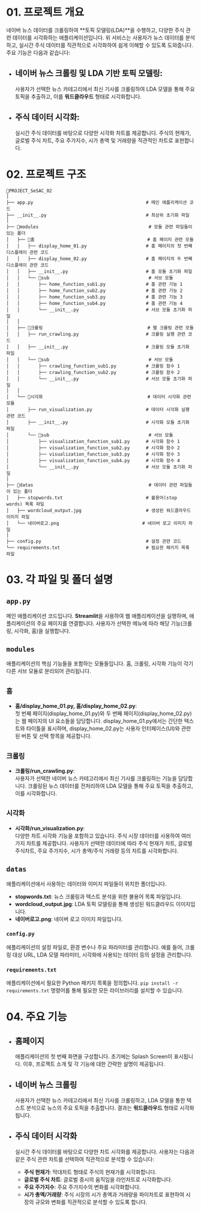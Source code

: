 # 01. 프로젝트 개요

네이버 뉴스 데이터를 크롤링하여 **토픽 모델링(LDA)**을 수행하고, 다양한 주식 관련 데이터를 시각화하는 애플리케이션입니다. 위 서비스는 사용자가 뉴스 데이터를 분석하고, 실시간 주식 데이터를 직관적으로 시각화하여 쉽게 이해할 수 있도록 도와줍니다. 주요 기능은 다음과 같습니다:

- ## **네이버 뉴스 크롤링 및 LDA 기반 토픽 모델링**:  
  사용자가 선택한 뉴스 카테고리에서 최신 기사를 크롤링하여 LDA 모델을 통해 주요 토픽을 추출하고, 이를 **워드클라우드** 형태로 시각화합니다.
  
- ## **주식 데이터 시각화**:  
  실시간 주식 데이터를 바탕으로 다양한 시각화 차트를 제공합니다. 주식의 현재가, 글로벌 주식 차트, 주요 주가지수, 시가 총액 및 거래량을 직관적인 차트로 표현합니다.

# 02. 프로젝트 구조


```
📁PROJECT_SeSAC_02
│
├── app.py                                          # 메인 애플리케이션 코드
├── __init__.py                                     # 최상위 초기화 파일
│
├── 📁modules                                         # 모듈 관련 파일들이 있는 폴더
│   ├── 📁홈                                          # 홈 페이지 관련 모듈
│   │   ├── display_home_01.py                      # 홈 페이지의 첫 번째 디스플레이 관련 코드
│   │   ├── display_home_02.py                      # 홈 페이지의 두 번째 디스플레이 관련 코드
│   │   ├── __init__.py                             # 홈 모듈 초기화 파일
│   │   └── 📁sub                                     # 서브 모듈
│   │       ├── home_function_sub1.py               # 홈 관련 기능 1
│   │       ├── home_function_sub2.py               # 홈 관련 기능 2
│   │       ├── home_function_sub3.py               # 홈 관련 기능 3
│   │       ├── home_function_sub4.py               # 홈 관련 기능 4
│   │       └── __init__.py                         # 서브 모듈 초기화 파일
│   │
│   ├── 📁크롤링                                       # 웹 크롤링 관련 모듈
│   │   ├── run_crawling.py                         # 크롤링 실행 관련 코드
│   │   ├── __init__.py                             # 크롤링 모듈 초기화 파일
│   │   └── 📁sub                                     # 서브 모듈
│   │       ├── crawling_function_sub1.py           # 크롤링 함수 1
│   │       ├── crawling_function_sub2.py           # 크롤링 함수 2
│   │       └── __init__.py                         # 서브 모듈 초기화 파일
│   │
│   └── 📁시각화                                       # 데이터 시각화 관련 모듈
│       ├── run_visualization.py                    # 데이터 시각화 실행 관련 코드
│       ├── __init__.py                             # 시각화 모듈 초기화 파일
│       └── 📁sub                                     # 서브 모듈
│           ├── visualization_function_sub1.py      # 시각화 함수 1
│           ├── visualization_function_sub2.py      # 시각화 함수 2
│           ├── visualization_function_sub3.py      # 시각화 함수 3
│           ├── visualization_function_sub4.py      # 시각화 함수 4
│           └── __init__.py                         # 서브 모듈 초기화 파일
│
├── 📁datas                                           # 데이터 관련 파일들이 있는 폴더
│   ├── stopwords.txt                               # 불용어(stop words) 목록 파일
│   ├── wordcloud_output.jpg                        # 생성된 워드클라우드 이미지 파일
│   └── 네이버로고.png                               # 네이버 로고 이미지 파일
│
├── config.py                                       # 설정 관련 코드
└── requirements.txt                                # 필요한 패키지 목록 파일
```




# 03. 각 파일 및 폴더 설명

## `app.py`
메인 애플리케이션 코드입니다. **Streamlit**을 사용하여 웹 애플리케이션을 실행하며, 애플리케이션의 주요 페이지를 연결합니다. 사용자가 선택한 메뉴에 따라 해당 기능(크롤링, 시각화, 홈)을 실행합니다.

## `modules`
애플리케이션의 핵심 기능들을 포함하는 모듈들입니다. 홈, 크롤링, 시각화 기능이 각기 다른 서브 모듈로 분리되어 관리됩니다.

## `홈`
- **홈/display_home_01.py, 홈/display_home_02.py**:  
  첫 번째 페이지(display_home_01.py)와 두 번째 페이지(display_home_02.py)는 웹 페이지의 UI 요소들을 담당합니다. display_home_01.py에서는 간단한 텍스트와 타이틀을 표시하며, display_home_02.py는 사용자 인터페이스(UI)와 관련된 버튼 및 선택 항목을 제공합니다.

## `크롤링`
- **크롤링/run_crawling.py**:  
  사용자가 선택한 네이버 뉴스 카테고리에서 최신 기사를 크롤링하는 기능을 담당합니다. 크롤링된 뉴스 데이터를 전처리하여 LDA 모델을 통해 주요 토픽을 추출하고, 이를 시각화합니다.

## `시각화`
- **시각화/run_visualization.py**:  
  다양한 차트 시각화 기능을 포함하고 있습니다. 주식 시장 데이터를 사용하여 여러 가지 차트를 제공합니다. 사용자가 선택한 데이터에 따라 주식 현재가 차트, 글로벌 주식차트, 주요 주가지수, 시가 총액/주식 거래량 등의 차트를 시각화합니다.

## `datas`
애플리케이션에서 사용하는 데이터와 이미지 파일들이 위치한 폴더입니다.
- **stopwords.txt**: 뉴스 크롤링과 텍스트 분석을 위한 불용어 목록 파일입니다.
- **wordcloud_output.jpg**: LDA 토픽 모델링을 통해 생성된 워드클라우드 이미지입니다.
- **네이버로고.png**: 네이버 로고 이미지 파일입니다.

### `config.py`
애플리케이션의 설정 파일로, 환경 변수나 주요 파라미터를 관리합니다. 예를 들어, 크롤링 대상 URL, LDA 모델 파라미터, 시각화에 사용되는 데이터 등의 설정을 관리합니다.

### `requirements.txt`
애플리케이션에서 필요한 Python 패키지 목록을 정의합니다. `pip install -r requirements.txt` 명령어를 통해 필요한 모든 라이브러리를 설치할 수 있습니다.

# 04. 주요 기능

- ## **홈페이지**  
   애플리케이션의 첫 번째 화면을 구성합니다. 초기에는 Splash Screen이 표시됩니다. 이후, 프로젝트 소개 및 각 기능에 대한 간략한 설명이 제공됩니다.

- ## **네이버 뉴스 크롤링**  
   사용자가 선택한 뉴스 카테고리에서 최신 기사를 크롤링하고, LDA 모델을 통한 텍스트 분석으로 뉴스의 주요 토픽을 추출합니다. 결과는 **워드클라우드** 형태로 시각화됩니다.

- ## **주식 데이터 시각화**  
   실시간 주식 데이터를 바탕으로 다양한 차트 시각화를 제공합니다. 사용자는 다음과 같은 주식 관련 차트를 선택하여 직관적으로 분석할 수 있습니다:
   - **주식 현재가**: 막대차트 형태로 주식의 현재가를 시각화합니다.
   - **글로벌 주식 차트**: 글로벌 증시의 움직임을 라인차트로 시각화합니다.
   - **주요 주가지수**: 주요 주가지수의 변화를 시각화합니다.
   - **시가 총액/거래량**: 주식 시장의 시가 총액과 거래량을 파이차트로 표현하여 시장의 규모와 변화를 직관적으로 분석할 수 있도록 합니다.


